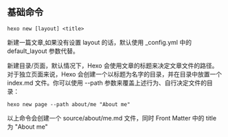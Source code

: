 ## 基础命令


```
hexo new [layout] <title>
```
新建一篇文章,如果没有设置 layout 的话，默认使用 _config.yml 中的 default_layout 参数代替。


新建目录/页面，默认情况下，Hexo 会使用文章的标题来决定文章文件的路径。对于独立页面来说，Hexo 会创建一个以标题为名字的目录，并在目录中放置一个 index.md 文件。你可以使用 --path 参数来覆盖上述行为、自行决定文件的目录：
```
hexo new page --path about/me "About me"
```
以上命令会创建一个 source/about/me.md 文件，同时 Front Matter 中的 title 为 "About me"